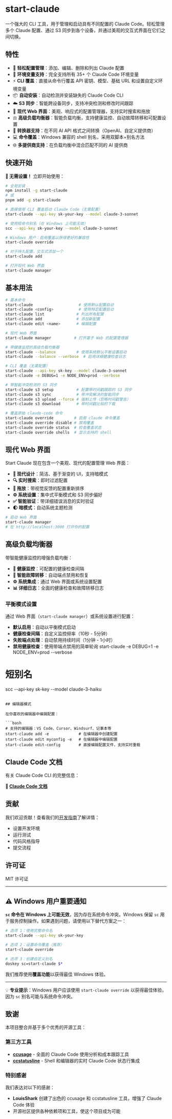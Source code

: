 # start-claude

一个强大的 CLI 工具，用于管理和启动具有不同配置的 Claude Code。轻松管理多个 Claude 配置、通过 S3 同步到各个设备，并通过美观的交互式界面在它们之间切换。

## 特性

- 🚀 **轻松配置管理**：添加、编辑、删除和列出 Claude 配置
- 🔧 **环境变量支持**：完全支持所有 35+ 个 Claude Code 环境变量
- ⚡ **CLI 覆盖**：直接从命令行覆盖 API 密钥、模型、基础 URL 和设置自定义环境变量
- 📦 **自动安装**：自动检测并安装缺失的 Claude Code CLI
- ☁️ **S3 同步**：智能跨设备同步，支持冲突检测和修改时间跟踪
- 🎨 **现代 Web 界面**：美观、响应式的配置管理器，支持实时搜索和拖放
- ⚖️ **高级负载均衡器**：智能负载均衡，支持健康监控、自动故障转移和可配置设置
- 🔄 **转换器支持**：在不同 AI API 格式之间转换（OpenAI、自定义提供商）
- 💻 **命令覆盖**：Windows 兼容的 shell 别名，采用双脚本+别名方法
- 🌐 **多提供商支持**：在负载均衡中混合匹配不同的 AI 提供商

## 快速开始

**🚀 无需设置！** 立即开始使用：

```bash
# 全局安装
npm install -g start-claude
# 或
pnpm add -g start-claude

# 直接使用 CLI 覆盖启动 Claude Code（无需配置）
start-claude --api-key sk-your-key --model claude-3-sonnet

# 使用短命令别名（在 Windows 上可能无效）
scc --api-key sk-your-key --model claude-3-sonnet

# Windows 用户：启用覆盖以获得更好的兼容性
start-claude override

# 对于持久配置，交互式添加一个
start-claude add

# 打开现代 Web 界面
start-claude manager
```

## 基本用法

```bash
# 基本命令
start-claude                    # 使用默认配置启动
start-claude <config>           # 使用特定配置启动
start-claude list              # 列出所有配置
start-claude add               # 添加新配置
start-claude edit <name>       # 编辑配置

# 现代 Web 界面
start-claude manager          # 打开基于 Web 的配置管理器

# 带健康监控的高级负载均衡器
start-claude --balance         # 使用系统默认平衡设置启动
start-claude --balance --verbose  # 启用详细健康检查日志

# CLI 覆盖（无需配置）
start-claude --api-key sk-key --model claude-3-sonnet
start-claude -e DEBUG=1 -e NODE_ENV=prod --verbose

# 带智能冲突检测的 S3 同步
start-claude s3 setup          # 配置带时间戳跟踪的 S3 同步
start-claude s3 sync           # 带冲突解决的智能同步
start-claude s3 upload --force # 强制上传（忽略时间戳警告）
start-claude s3 download       # 带时间戳比较的下载

# 覆盖原始 claude-code 命令
start-claude override         # 启用 claude 命令覆盖
start-claude override disable # 禁用覆盖
start-claude override status  # 检查覆盖状态
start-claude override shells  # 显示支持的 shell
```

## 现代 Web 界面

Start Claude 现在包含一个美观、现代的配置管理 Web 界面：

- **🎨 现代设计**：简洁、基于渐变的 UI，支持暗模式
- **🔍 实时搜索**：即时过滤配置
- **📱 拖放**：带视觉反馈的配置重新排序
- **⚙️ 系统设置**：集中式平衡模式和 S3 同步偏好
- **✅ 智能验证**：带详细错误消息的实时验证
- **🌓 暗模式**：自动系统主题检测

```bash
# 启动 Web 界面
start-claude manager
# 在 http://localhost:3000 打开你的配置
```

## 高级负载均衡器

带智能健康监控的增强负载均衡：

- **🏥 健康监控**：可配置的健康检查间隔
- **🚫 智能故障转移**：自动端点禁用和恢复
- **⚙️ 系统集成**：通过 Web 界面或系统设置配置
- **📊 详细日志**：全面的健康检查和故障转移日志

### 平衡模式设置

通过 Web 界面（`start-claude manager`）或系统设置进行配置：

- **默认启用**：自动以平衡模式启动
- **健康检查间隔**：自定义监控频率（10秒 - 5分钟）
- **失败端点处理**：自动禁用持续时间（1分钟 - 1小时）
- **禁用健康检查**：使用带端点禁用的简单轮询
  start-claude -e DEBUG=1 -e NODE_ENV=prod --verbose

# 短别名

scc --api-key sk-key --model claude-3-haiku

````

## 编辑器模式

在你喜欢的编辑器中编辑配置：

```bash
# 支持的编辑器：VS Code、Cursor、Windsurf、记事本等
start-claude add -e             # 在编辑器中创建配置
start-claude edit myconfig -e   # 在编辑器中编辑配置
start-claude edit-config        # 直接编辑配置文件，支持实时重载
````

## Claude Code 文档

有关 Claude Code CLI 的完整信息：

**📖 [Claude Code 文档](https://docs.anthropic.com/en/docs/claude-code)**

## 贡献

我们欢迎贡献！查看我们的[开发指南](docs/zh/development.md)了解详情：

- 设置开发环境
- 运行测试
- 代码风格指导
- 提交流程

## 许可证

MIT 许可证

---

## ⚠️ Windows 用户重要通知

**`sc` 命令在 Windows 上可能无效**，因为存在系统命令冲突。Windows 保留 `sc` 用于服务控制操作。如果遇到问题，请使用以下替代方案之一：

```bash
# 选项 1：使用完整命令名
start-claude --api-key sk-your-key

# 选项 2：设置命令覆盖（推荐）
start-claude override

# 选项 3：创建自定义别名
doskey sc=start-claude $*
```

我们推荐使用**覆盖功能**以获得最佳 Windows 体验。

---

💡 **专业提示**：Windows 用户应该使用 `start-claude override` 以获得最佳体验，因为 `sc` 别名可能与系统命令冲突。

## 致谢

本项目整合并基于多个优秀的开源工具：

### 第三方工具

- **[ccusage](https://github.com/LouisShark/ccusage)** - 全面的 Claude Code 使用分析和成本跟踪工具
- **[ccstatusline](https://github.com/LouisShark/ccstatusline)** - Shell 和编辑器的实时 Claude Code 状态行集成

### 特别感谢

我们表达对以下的感谢：

- **LouisShark** 创建了出色的 ccusage 和 ccstatusline 工具，增强了 Claude Code 体验
- 开源社区提供各种依赖项和工具，使这个项目成为可能

